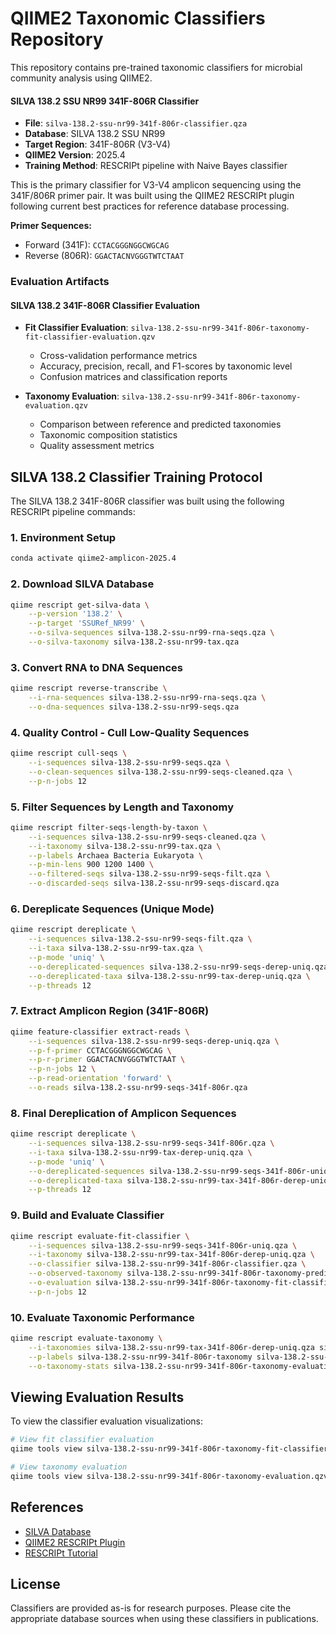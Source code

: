 # QIIME2 Taxonomic Classifiers Repository

This repository contains pre-trained taxonomic classifiers for microbial community analysis using QIIME2.

#### SILVA 138.2 SSU NR99 341F-806R Classifier

- **File**: `silva-138.2-ssu-nr99-341f-806r-classifier.qza`
- **Database**: SILVA 138.2 SSU NR99
- **Target Region**: 341F-806R (V3-V4)
- **QIIME2 Version**: 2025.4
- **Training Method**: RESCRIPt pipeline with Naive Bayes classifier

This is the primary classifier for V3-V4 amplicon sequencing using the 341F/806R primer pair. It was built using the QIIME2 RESCRIPt plugin following current best practices for reference database processing.

**Primer Sequences:**

- Forward (341F): `CCTACGGGNGGCWGCAG`
- Reverse (806R): `GGACTACNVGGGTWTCTAAT`

### Evaluation Artifacts

#### SILVA 138.2 341F-806R Classifier Evaluation

- **Fit Classifier Evaluation**: `silva-138.2-ssu-nr99-341f-806r-taxonomy-fit-classifier-evaluation.qzv`

  - Cross-validation performance metrics
  - Accuracy, precision, recall, and F1-scores by taxonomic level
  - Confusion matrices and classification reports

- **Taxonomy Evaluation**: `silva-138.2-ssu-nr99-341f-806r-taxonomy-evaluation.qzv`
  - Comparison between reference and predicted taxonomies
  - Taxonomic composition statistics
  - Quality assessment metrics

## SILVA 138.2 Classifier Training Protocol

The SILVA 138.2 341F-806R classifier was built using the following RESCRIPt pipeline commands:

### 1. Environment Setup

```bash
conda activate qiime2-amplicon-2025.4
```

### 2. Download SILVA Database

```bash
qiime rescript get-silva-data \
    --p-version '138.2' \
    --p-target 'SSURef_NR99' \
    --o-silva-sequences silva-138.2-ssu-nr99-rna-seqs.qza \
    --o-silva-taxonomy silva-138.2-ssu-nr99-tax.qza
```

### 3. Convert RNA to DNA Sequences

```bash
qiime rescript reverse-transcribe \
    --i-rna-sequences silva-138.2-ssu-nr99-rna-seqs.qza \
    --o-dna-sequences silva-138.2-ssu-nr99-seqs.qza
```

### 4. Quality Control - Cull Low-Quality Sequences

```bash
qiime rescript cull-seqs \
    --i-sequences silva-138.2-ssu-nr99-seqs.qza \
    --o-clean-sequences silva-138.2-ssu-nr99-seqs-cleaned.qza \
    --p-n-jobs 12
```

### 5. Filter Sequences by Length and Taxonomy

```bash
qiime rescript filter-seqs-length-by-taxon \
    --i-sequences silva-138.2-ssu-nr99-seqs-cleaned.qza \
    --i-taxonomy silva-138.2-ssu-nr99-tax.qza \
    --p-labels Archaea Bacteria Eukaryota \
    --p-min-lens 900 1200 1400 \
    --o-filtered-seqs silva-138.2-ssu-nr99-seqs-filt.qza \
    --o-discarded-seqs silva-138.2-ssu-nr99-seqs-discard.qza
```

### 6. Dereplicate Sequences (Unique Mode)

```bash
qiime rescript dereplicate \
    --i-sequences silva-138.2-ssu-nr99-seqs-filt.qza \
    --i-taxa silva-138.2-ssu-nr99-tax.qza \
    --p-mode 'uniq' \
    --o-dereplicated-sequences silva-138.2-ssu-nr99-seqs-derep-uniq.qza \
    --o-dereplicated-taxa silva-138.2-ssu-nr99-tax-derep-uniq.qza \
    --p-threads 12
```

### 7. Extract Amplicon Region (341F-806R)

```bash
qiime feature-classifier extract-reads \
    --i-sequences silva-138.2-ssu-nr99-seqs-derep-uniq.qza \
    --p-f-primer CCTACGGGNGGCWGCAG \
    --p-r-primer GGACTACNVGGGTWTCTAAT \
    --p-n-jobs 12 \
    --p-read-orientation 'forward' \
    --o-reads silva-138.2-ssu-nr99-seqs-341f-806r.qza
```

### 8. Final Dereplication of Amplicon Sequences

```bash
qiime rescript dereplicate \
    --i-sequences silva-138.2-ssu-nr99-seqs-341f-806r.qza \
    --i-taxa silva-138.2-ssu-nr99-tax-derep-uniq.qza \
    --p-mode 'uniq' \
    --o-dereplicated-sequences silva-138.2-ssu-nr99-seqs-341f-806r-uniq.qza \
    --o-dereplicated-taxa silva-138.2-ssu-nr99-tax-341f-806r-derep-uniq.qza \
    --p-threads 12
```

### 9. Build and Evaluate Classifier

```bash
qiime rescript evaluate-fit-classifier \
    --i-sequences silva-138.2-ssu-nr99-seqs-341f-806r-uniq.qza \
    --i-taxonomy silva-138.2-ssu-nr99-tax-341f-806r-derep-uniq.qza \
    --o-classifier silva-138.2-ssu-nr99-341f-806r-classifier.qza \
    --o-observed-taxonomy silva-138.2-ssu-nr99-341f-806r-taxonomy-predicted-taxonomy.qza \
    --o-evaluation silva-138.2-ssu-nr99-341f-806r-taxonomy-fit-classifier-evaluation.qzv \
    --p-n-jobs 12
```

### 10. Evaluate Taxonomic Performance

```bash
qiime rescript evaluate-taxonomy \
    --i-taxonomies silva-138.2-ssu-nr99-tax-341f-806r-derep-uniq.qza silva-138.2-ssu-nr99-341f-806r-taxonomy-predicted-taxonomy.qza \
    --p-labels silva-138.2-ssu-nr99-341f-806r-taxonomy silva-138.2-ssu-nr99-341f-806r-predicted-taxonomy \
    --o-taxonomy-stats silva-138.2-ssu-nr99-341f-806r-taxonomy-evaluation.qzv
```

## Viewing Evaluation Results

To view the classifier evaluation visualizations:

```bash
# View fit classifier evaluation
qiime tools view silva-138.2-ssu-nr99-341f-806r-taxonomy-fit-classifier-evaluation.qzv

# View taxonomy evaluation
qiime tools view silva-138.2-ssu-nr99-341f-806r-taxonomy-evaluation.qzv
```

## References

- [SILVA Database](https://www.arb-silva.de/)
- [QIIME2 RESCRIPt Plugin](https://github.com/bokulich-lab/RESCRIPt)
- [RESCRIPt Tutorial](https://forum.qiime2.org/t/processing-filtering-and-evaluating-the-silva-database-and-other-reference-sequence-data-with-rescript/15494)

## License

Classifiers are provided as-is for research purposes. Please cite the appropriate database sources when using these classifiers in publications.

